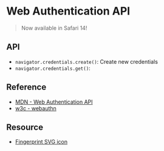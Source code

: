 # Web Authentication API

> Now available in Safari 14!

## API

- `navigator.credentials.create()`: Create new credentials
- `navigator.credentials.get()`:

## Reference

- [MDN - Web Authentication API](https://developer.mozilla.org/en-US/docs/Web/API/Web_Authentication_API)
- [w3c - webauthn](https://www.w3.org/TR/webauthn)

## Resource

- [Fingerprint SVG icon](https://material.io/resources/icons/?search=finger&icon=fingerprint&style=baseline)
